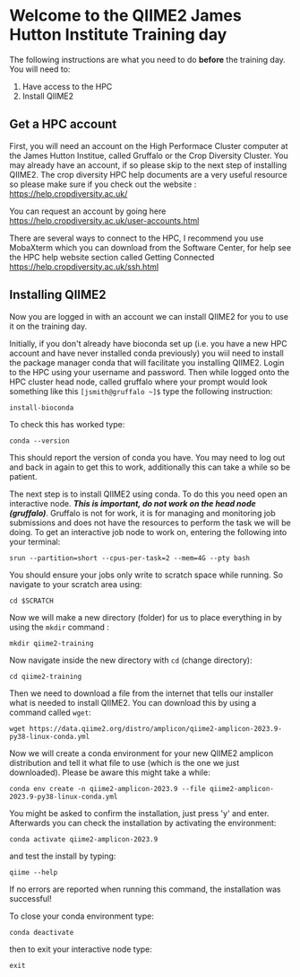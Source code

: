 # Welcome to the QIIME2 James Hutton Institute Training day

The following instructions are what you need to do **before** the training day. You will need to:  

1. Have access to the HPC
2. Install QIIME2

## Get a HPC account

First, you will need an account on the High Performace Cluster computer at the James Hutton Institue, called Gruffalo or the Crop Diversity Cluster. You may already have an account, if so please skip to the next step of installing QIIME2. The crop diversity HPC help documents are a very useful resource so please make sure if you check out the website : https://help.cropdiversity.ac.uk/ 

You can request an account by going here https://help.cropdiversity.ac.uk/user-accounts.html  

There are several ways to connect to the HPC, I recommend you use MobaXterm which you can download from the Software Center, for help see the HPC help website section called Getting Connected https://help.cropdiversity.ac.uk/ssh.html



## Installing QIIME2

Now you are logged in with an account we can install QIIME2 for you to use it on the training day. 

Initially, if you don't already have bioconda set up (i.e. you have a new HPC account and have never installed conda previously) you wiil need to install the package manager conda that will facilitate you installing QIIME2. Login to the HPC using your username and password. Then while logged onto the HPC cluster head node, called gruffalo where your prompt would look something like this `[jsmith@gruffalo ~]$` type the following instruction:

```
install-bioconda
```
To check this has worked type:

```
conda --version
```
This should report the version of conda you have. You may need to log out and back in again to get this to work, additionally this can take a while so be patient. 

The next step is to install QIIME2 using conda. To do this you need open an interactive node. ***This is important, do not work on the head node (gruffalo)***. Gruffalo is not for work, it is for managing and monitoring job submissions and does not have the resources to perform the task we will be doing. To get an interactive job node to work on, entering the following into your terminal:
```
srun --partition=short --cpus-per-task=2 --mem=4G --pty bash 
```
You should ensure your jobs only write to scratch space while running. So navigate to your scratch area using:
```
cd $SCRATCH
```
Now we will make a new directory (folder) for us to place everything in by using the `mkdir` command :

```
mkdir qiime2-training
```
Now navigate inside the new directory with `cd` (change directory):
```
cd qiime2-training
```
Then we need to download a file from the internet that tells our installer what is needed to install QIIME2. You can download this by using a command called `wget`:

```
wget https://data.qiime2.org/distro/amplicon/qiime2-amplicon-2023.9-py38-linux-conda.yml
```

Now we will create a conda environment for your new QIIME2 amplicon distribution and tell it what file to use (which is the one we just downloaded). Please be aware this might take a while:

```
conda env create -n qiime2-amplicon-2023.9 --file qiime2-amplicon-2023.9-py38-linux-conda.yml
```

You might be asked to confirm the installation, just press 'y' and enter. Afterwards you can check the installation by activating the environment:
```
conda activate qiime2-amplicon-2023.9
```
and test the install by typing:
```
qiime --help
```
If no errors are reported when running this command, the installation was successful!

To close your conda environment type:
```
conda deactivate
```
then to exit your interactive node type:
```
exit
```


